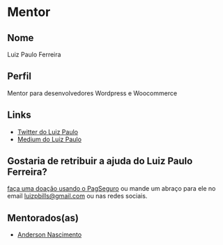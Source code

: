 # Mentor

## Nome

Luiz Paulo Ferreira

## Perfil

Mentor para desenvolvedores Wordpress e Woocommerce

## Links

- [Twitter do Luiz Paulo](https://twitter.com/luizbills)
- [Medium do Luiz Paulo](https://medium.com/@luizbills)

## Gostaria de retribuir a ajuda do Luiz Paulo Ferreira?

[faça uma doação usando o PagSeguro](https://pag.ae/bl04Sp) ou mande um abraço para ele no email luizpbills@gmail.com ou nas redes sociais.

## Mentorados(as)

- [Anderson Nascimento](/profiles/pupils/profiles/AndersonNascimento.md)
